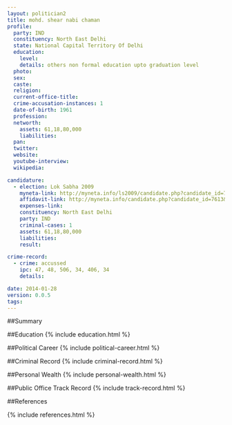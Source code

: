 ```yaml
---
layout: politician2
title: mohd. shear nabi chaman
profile: 
  party: IND
  constituency: North East Delhi
  state: National Capital Territory Of Delhi
  education: 
    level: 
    details: others non formal education upto graduation level
  photo: 
  sex: 
  caste: 
  religion: 
  current-office-title: 
  crime-accusation-instances: 1
  date-of-birth: 1961
  profession: 
  networth: 
    assets: 61,18,80,000
    liabilities: 
  pan: 
  twitter: 
  website: 
  youtube-interview: 
  wikipedia: 

candidature: 
  - election: Lok Sabha 2009
    myneta-link: http://myneta.info/ls2009/candidate.php?candidate_id=7613
    affidavit-link: http://myneta.info/candidate.php?candidate_id=7613&scan=original
    expenses-link: 
    constituency: North East Delhi 
    party: IND
    criminal-cases: 1
    assets: 61,18,80,000
    liabilities: 
    result:  

crime-record: 
  - crime: accussed
    ipc: 47, 48, 506, 34, 406, 34
    details:  

date: 2014-01-28
version: 0.0.5
tags: 
---
```

##Summary


##Education
{% include education.html %}


##Political Career
{% include political-career.html %}


##Criminal Record
{% include criminal-record.html %}


##Personal Wealth
{% include personal-wealth.html %}


##Public Office Track Record
{% include track-record.html %}


##References


{% include references.html %}